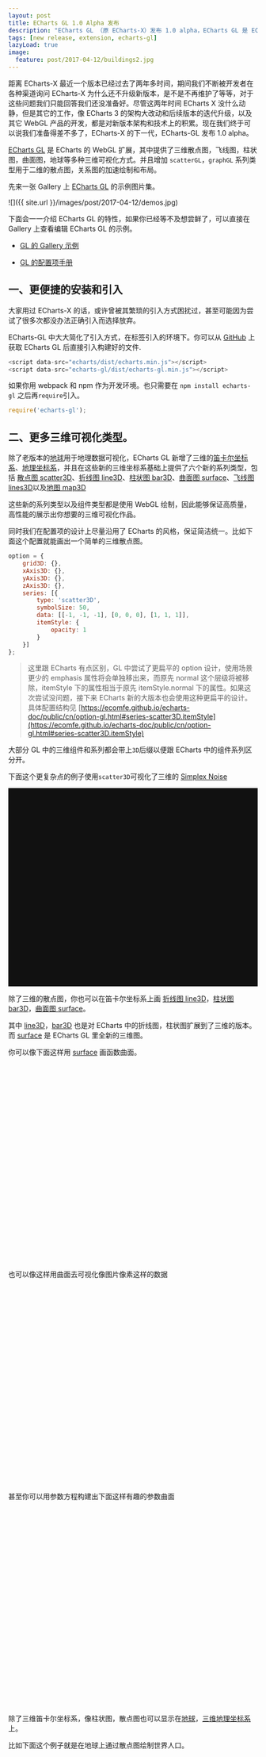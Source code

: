 ```yaml
---
layout: post
title: ECharts GL 1.0 Alpha 发布
description: "ECharts GL （原 ECharts-X）发布 1.0 alpha，ECharts GL 是 ECharts 的 WebGL 扩展，其中提供了三维散点图，飞线图，柱状图，曲面图，地球等多种三维可视化方式。并且增加 scatterGL，graphGL系列类型用于二维的散点图，关系图的加速绘制和布局。"
tags: [new release, extension, echarts-gl]
lazyLoad: true
image:
  feature: post/2017-04-12/buildings2.jpg
---
```


距离 ECharts-X 最近一个版本已经过去了两年多时间，期间我们不断被开发者在各种渠道询问 ECharts-X 为什么还不升级新版本，是不是不再维护了等等，对于这些问题我们只能回答我们还没准备好。尽管这两年时间 ECharts X 没什么动静，但是其它的工作，像 ECharts 3 的架构大改动和后续版本的迭代升级，以及其它 WebGL 产品的开发，都是对新版本架构和技术上的积累。现在我们终于可以说我们准备得差不多了，ECharts-X 的下一代，ECharts-GL 发布 1.0 alpha。

[ECharts GL](https://github.com/ecomfe/echarts-gl) 是 ECharts 的 WebGL 扩展，其中提供了三维散点图，飞线图，柱状图，曲面图，地球等多种三维可视化方式。并且增加 `scatterGL`，`graphGL` 系列类型用于二维的散点图，关系图的加速绘制和布局。

先来一张 Gallery 上 [ECharts GL](https://github.com/ecomfe/echarts-gl) 的示例图片集。

![]({{ site.url }}/images/post/2017-04-12/demos.jpg)

下面会一一介绍 ECharts GL 的特性，如果你已经等不及想尝鲜了，可以直接在 Gallery 上查看编辑 ECharts GL 的示例。

+ [GL 的 Gallery 示例](http://gallery.echartsjs.com/explore.html#tags=echarts-gl)

+ [GL 的配置项手册](https://ecomfe.github.io/echarts-doc/public/cn/option-gl.html)

## 一、更便捷的安装和引入

大家用过 ECharts-X 的话，或许曾被其繁琐的引入方式困扰过，甚至可能因为尝试了很多次都没办法正确引入而选择放弃。

ECharts-GL 中大大简化了引入方式，在标签引入的环境下。你可以从 [GitHub](https://github.com/ecomfe/echarts-gl/tree/master/dist) 上获取 ECharts GL 后直接引入构建好的文件.

```js
<script data-src="echarts/dist/echarts.min.js"></script>
<script data-src="echarts-gl/dist/echarts-gl.min.js"></script>
```

如果你用 webpack 和 npm 作为开发环境。也只需要在 `npm install echarts-gl` 之后再`require`引入。

```js
require('echarts-gl');
```

## 二、更多三维可视化类型。

除了老版本的[地球](https://ecomfe.github.io/echarts-doc/public/cn/option-gl.html#globe)用于地理数据可视化，ECharts GL 新增了三维的[笛卡尔坐标系](https://ecomfe.github.io/echarts-doc/public/cn/option-gl.html#grid3D)、[地理坐标系](https://ecomfe.github.io/echarts-doc/public/cn/option-gl.html#geo3D)，并且在这些新的三维坐标系基础上提供了六个新的系列类型，包括 [散点图 scatter3D](https://ecomfe.github.io/echarts-doc/public/cn/option-gl.html#series-scatter3D)、[折线图 line3D](https://ecomfe.github.io/echarts-doc/public/cn/option-gl.html#series-line3D)、[柱状图 bar3D](https://ecomfe.github.io/echarts-doc/public/cn/option-gl.html#series-bar3D)、[曲面图 surface](https://ecomfe.github.io/echarts-doc/public/cn/option-gl.html#series-surface)、[飞线图 lines3D](https://ecomfe.github.io/echarts-doc/public/cn/option-gl.html#series-lines3D)以及[地图 map3D](https://ecomfe.github.io/echarts-doc/public/cn/option-gl.html#series-map3D)

这些新的系列类型以及组件类型都是使用 WebGL 绘制，因此能够保证高质量，高性能的展示出你想要的三维可视化作品。

同时我们在配置项的设计上尽量沿用了 ECharts 的风格，保证简洁统一。比如下面这个配置就能画出一个简单的三维散点图。

```js
option = {
    grid3D: {},
    xAxis3D: {},
    yAxis3D: {},
    zAxis3D: {},
    series: [{
        type: 'scatter3D',
        symbolSize: 50,
        data: [[-1, -1, -1], [0, 0, 0], [1, 1, 1]],
        itemStyle: {
            opacity: 1
        }
    }]
};
```
> 这里跟 ECharts 有点区别，GL 中尝试了更扁平的 option 设计，使用场景更少的 emphasis 属性将会单独移出来，而原先 normal 这个层级将被移除，itemStyle 下的属性相当于原先 itemStyle.normal 下的属性。如果这次尝试没问题，接下来 ECharts 新的大版本也会使用这种更扁平的设计。
> 具体配置结构见 [https://ecomfe.github.io/echarts-doc/public/cn/option-gl.html#series-scatter3D.itemStyle](https://ecomfe.github.io/echarts-doc/public/cn/option-gl.html#series-scatter3D.itemStyle)

大部分 GL 中的三维组件和系列都会带上`3D`后缀以便跟 ECharts 中的组件系列区分开。


下面这个更复杂点的例子使用`scatter3D`可视化了三维的 [Simplex Noise](https://en.wikipedia.org/wiki/Simplex_noise)

<div style="width: 100%; height: 400px; background: #111" class="ec-lazy" class="ec-lazy" data-src="http://gallery.echartsjs.com/view.html?cid=xBkWoZOjTe&v=2"></div>

除了三维的散点图，你也可以在笛卡尔坐标系上画 [折线图 line3D](https://ecomfe.github.io/echarts-doc/public/cn/option-gl.html#series-line3D)，[柱状图 bar3D](https://ecomfe.github.io/echarts-doc/public/cn/option-gl.html#series-bar3D)，[曲面图 surface](https://ecomfe.github.io/echarts-doc/public/cn/option-gl.html#series-surface)。

其中 [line3D](https://ecomfe.github.io/echarts-doc/public/cn/option-gl.html#series-line3D)，[bar3D](https://ecomfe.github.io/echarts-doc/public/cn/option-gl.html#series-bar3D) 也是对 ECharts 中的折线图，柱状图扩展到了三维的版本。而 [surface](https://ecomfe.github.io/echarts-doc/public/cn/option-gl.html#series-surface) 是 ECharts GL 里全新的三维图。

你可以像下面这样用 [surface](https://ecomfe.github.io/echarts-doc/public/cn/option-gl.html#series-surface) 画函数曲面。

<div style="width: 100%; height: 400px;" class="ec-lazy" data-src="http://gallery.echartsjs.com/view.html?cid=xHkcYXm9pe"></div>

也可以像这样用曲面去可视化像图片像素这样的数据

<div style="width: 100%; height: 400px;" class="ec-lazy" data-src="http://gallery.echartsjs.com/view.html?cid=xBk5PSvqpx&v=4"></div>

甚至你可以用参数方程构建出下面这样有趣的参数曲面

<div style="width: 100%; height: 400px;" class="ec-lazy" data-src="http://gallery.echartsjs.com/view.html?cid=xHku9OE96l"></div>

除了三维笛卡尔坐标系，像柱状图，散点图也可以显示在[地球](https://ecomfe.github.io/echarts-doc/public/cn/option-gl.html#globe)，[三维地理坐标系](https://ecomfe.github.io/echarts-doc/public/cn/option-gl.html#geo3D)上。

比如下面这个例子就是在地球上通过散点图绘制世界人口。

<div style="width: 100%; height: 400px;" class="ec-lazy" data-src="http://gallery.echartsjs.com/view.html?cid=xS1moC0s6x"></div>

你可以大胆的组合不同坐标系和系列，制作出更具创造力的可视化作品！

## 三、高品质的画面

在很多场景里，高品质的画面是一个很重要的需求，例如：

+ 在大屏中，需要提供炫酷的，一下能够抓住人眼球的特效。

+ 生成需要放在文章或者 PPT 中的截图，需要高质量的渲染，不能有廉价三维效果的感觉。

ECharts GL 提供了一系列诸如[景深](http://localhost/echarts-doc/public/cn/option-gl.html#geo3D.postEffect.depthOfField)，[光晕](http://localhost/echarts-doc/public/cn/option-gl.html#geo3D.postEffect.bloom)，[颜色纠正](http://localhost/echarts-doc/public/cn/option-gl.html#geo3D.postEffect.colorCorrection)，[阴影](http://localhost/echarts-doc/public/cn/option-gl.html#geo3D.postEffect.SSAO)，[基于物理的渲染](http://localhost/echarts-doc/public/cn/option-gl.html#geo3D.light.ambientCubemap) 等等开箱即用的配置项让你去方便的提升自己可视化作品的渲染效果。

在这些配置项的基础上，你可以实现这样带景深的微缩模型的效果：

<img src="{{ site.url }}/images/post/2017-04-12/high-quality-1.jpg" style="width:100%;" alt="">

或者这样的基于物理渲染的金属零件的效果：

<img src="{{ site.url }}/images/post/2017-04-12/high-quality-3.jpg" style="width:100%;" alt="">

或者这样 Bling Bling 的影视广告特效：

<img src="{{ site.url }}/images/post/2017-04-12/high-quality-2.jpg" style="width:100%;" alt="">

又或者这样的大规模建筑群：

<img src="{{ site.url }}/images/post/2017-04-12/high-quality-4.jpg" style="width:100%;" alt="">


想要了解更多的效果，可以逛逛我们的[示例集](http://gallery.echartsjs.com/explore.html#tags=echarts-gl)


## 四、二维可视化的加速

除了三维的可视化，ECharts GL 还内置 [scatterGL](https://ecomfe.github.io/echarts-doc/public/cn/option-gl.html#series-scatterGL), [graphGL](https://ecomfe.github.io/echarts-doc/public/cn/option-gl.html#series-scatterGL) 两个系列，能够大幅度的优化常见的二维散点图和关系图的绘制和布局性能。

散点图也是比较常见的会有大数据量的系列类型。ECharts 尽管能绘制像微博签到图那样上十万的散点图，但是很难做到流畅的交互。拖拽、缩放等操作都会有卡顿。

在 ECharts GL 里利用 WebGL 加速绘制后，可以无压力得绘制和实时的交互十万个数据的散点图了。

<div style="width: 100%; height: 400px; background: #111;" class="ec-lazy" data-src="http://gallery.echartsjs.com/view.html?cid=xHJkXhU9Tg"></div>

而且实现这一切只需要把原先的`scatter`类型改为`scatterGL`类型，不需要再做其它的改动！

对于[关系图 graphGL](https://ecomfe.github.io/echarts-doc/public/cn/option-gl.html#series-scatterGL)除了绘制上有加速之外，我们还在 WebGL 中实现了[力引导布局](https://github.com/gephi/gephi/wiki/Force-Atlas-2)。在高端的显卡上 GPU 布局相对于 CPU 布局甚至能有上百倍的性能提升。

下面是在`GTX1070`和`i7 4GHz`的电脑中对一个`两万`个节点，近`五万`条边的关系图一次布局的迭代的性能对比。

<img src="{{ site.url }}/images/post/2017-04-12/gpu-layout-perf.png" width="400px" alt="">

下面是对这个关系图实时布局的视频。

<video controls width="100%" src="{{ site.url }}/images/post/2017-04-12/graphGL.mp4"></video>


下面对`2500`个节点的网格图进行 GPU 布局的例子（只支持 PC 端）。

<div style="width: 100%; height: 400px; background: #111;" class="ec-lazy" data-src="http://gallery.echartsjs.com/view.html?cid=xrJchBL9ag"></div>

特别感谢 Gephi 提供了 Force Atlas2 这样在大规模网络上能够有稳定优良的布局结果的算法。


## 五、与 ECharts 交互组件的结合

ECharts GL 中提供的系列和组件能够和 ECharts 中的大部分组件，例如 [visualMap](http://echarts.baidu.com/option.html#visualMap)，[legend](http://echarts.baidu.com/option.html#legend)，[tooltip](http://echarts.baidu.com/option.html#tooltip) 等组合使用。

例如下面这个例子用 [visualMap](http://echarts.baidu.com/option.html#visualMap) 组件对柱状图做了颜色的映射，而且能够通过控件筛选出区间内的数据

<div style="width: 100%; height: 400px; background: #111;" class="ec-lazy" data-src="http://gallery.echartsjs.com/view.html?cid=xSyMekmcTx"></div>

## 六、移动端兼容

现在很多移动端的浏览器已经支持 WebGL 了，特别是像 iOS 系统对 WebGL 的扩展特性等支持得非常完善。所以用 ECharts GL 制作的大部分例子都能在 iOS 上流畅无压力的运行。在交互上 ECharts GL 也对移动端做了兼容处理，支持平移，双指缩放等等。

如果你现在不是在手机上浏览这篇文章，可以稍后在手机上打开 [http://gallery.echartsjs.com/](http://gallery.echartsjs.com/) 看看效果。

下面是在 iPhone 6 上实时预览前面示例中参数曲面的效果。

<video controls width="100%" src="{{ site.url }}/images/post/2017-04-12/mobile.mp4"></video>

## 更多

ECharts GL 1.0 Alpha 只是个开始，在正式版发布之前，我们还会对画面，交互的细节，动画，性能等等做更多的优化。大家使用过程中有任何的问题或者建议都可以在 GitHub 上跟我们反馈，
我们也非常期待大家能够利用 ECharts GL 做出让我们想象不到的作品。



